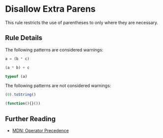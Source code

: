 # Disallow Extra Parens

This rule restricts the use of parentheses to only where they are necessary.

## Rule Details

The following patterns are considered warnings:

```js
a = (b * c)
```

```js
(a * b) + c
```

```js
typeof (a)
```

The following patterns are not considered warnings:

```js
(0).toString()
```

```js
(function(){}())
```

## Further Reading

* [MDN: Operator Precedence](https://developer.mozilla.org/en-US/docs/Web/JavaScript/Reference/Operators/Operator_Precedence)
